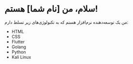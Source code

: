 
<!DOCTYPE html>
<html lang="fa">
<head>
    <meta charset="UTF-8">
    <meta name="viewport" content="width=device-width, initial-scale=1.0">
    <title>بیو گیت‌هاب من</title>
    <link rel="stylesheet" href="styles.css">
</head>
<body>
    <div class="container">
        <h1>سلام، من [نام شما] هستم!</h1>
        <p>من یک توسعه‌دهنده نرم‌افزار هستم که به تکنولوژی‌های زیر تسلط دارم:</p>
        <ul class="skills">
            <li>HTML</li>
            <li>CSS</li>
            <li>Flutter</li>
            <li>Golang</li>
            <li>Python</li>
            <li>Kali Linux</li>
        </ul>
    </div>
</body>
</html>
